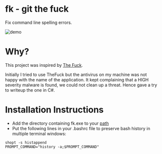 # fk - git the fuck
Fix command line spelling errors.

![demo](https://i.imgur.com/ZA3apcs.gif?1)

# Why?
This project was inspired by [The Fuck](https://github.com/nvbn/thefuck).

Initially I tried to use TheFuck but the antivirus on my machine was not happy with the name of the application. It kept complaining that a HIGH severity malware is found, we could not clean up a threat. Hence gave a try to writeup the one in C#.

# Installation Instructions

* Add the directory containing fk.exe to your [path](https://www.howtogeek.com/118594/how-to-edit-your-system-path-for-easy-command-line-access)
* Put the following lines in your .bashrc file to preserve bash history in multiple terminal windows:

```
shopt -s histappend
PROMPT_COMMAND="history -a;$PROMPT_COMMAND"
```